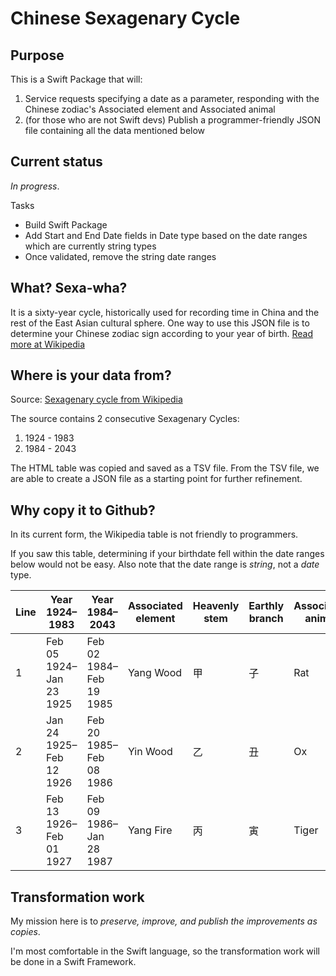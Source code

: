 # Chinese Sexagenary Cycle

## Purpose

This is a Swift Package that will:

1. Service requests specifying a date as a parameter, responding with the Chinese zodiac's Associated element and Associated animal
2. (for those who are not Swift devs) Publish a programmer-friendly JSON file containing all the data mentioned below

## Current status

*In progress*.

Tasks

- Build Swift Package
- Add Start and End Date fields in Date type based on the date ranges which are currently string types
- Once validated, remove the string date ranges


## What? Sexa-wha?

It is a sixty-year cycle, historically used for recording time in China and the rest of the East Asian cultural sphere. One way to use this JSON file is to determine your Chinese zodiac sign according to your year of birth. [Read more at Wikipedia](https://en.wikipedia.org/wiki/Chinese_zodiac)

## Where is your data from?

Source: [Sexagenary cycle from Wikipedia](https://en.wikipedia.org/wiki/Chinese_zodiac#Years)

The source contains 2 consecutive Sexagenary Cycles:

1. 1924 - 1983
2. 1984 - 2043

The HTML table was copied and saved as a TSV file. From the TSV file, we are able to create a JSON file as a starting point for further refinement.

## Why copy it to Github?

In its current form, the Wikipedia table is not friendly to programmers.

If you saw this table, determining if your birthdate fell within the date ranges below would not be easy. Also note that the date range is *string*, not a *date* type.

| Line | Year 1924–1983 | Year 1984–2043 | Associated element | Heavenly stem | Earthly branch | Associated animal |
| ------------- | ------------- | ------------- | ------------- | ------------- | ------------- | ------------- |
| 1 | Feb 05 1924–Jan 23 1925 | Feb 02 1984–Feb 19 1985 | Yang Wood | 甲 | 子 | Rat |
| 2 | Jan 24 1925–Feb 12 1926 | Feb 20 1985–Feb 08 1986 | Yin Wood | 乙 | 丑 | Ox |
| 3 | Feb 13 1926–Feb 01 1927 | Feb 09 1986–Jan 28 1987 | Yang Fire | 丙 | 寅 | Tiger |

## Transformation work

My mission here is to *preserve, improve, and publish the improvements as copies*.

I'm most comfortable in the Swift language, so the transformation work will be done in a Swift Framework.

